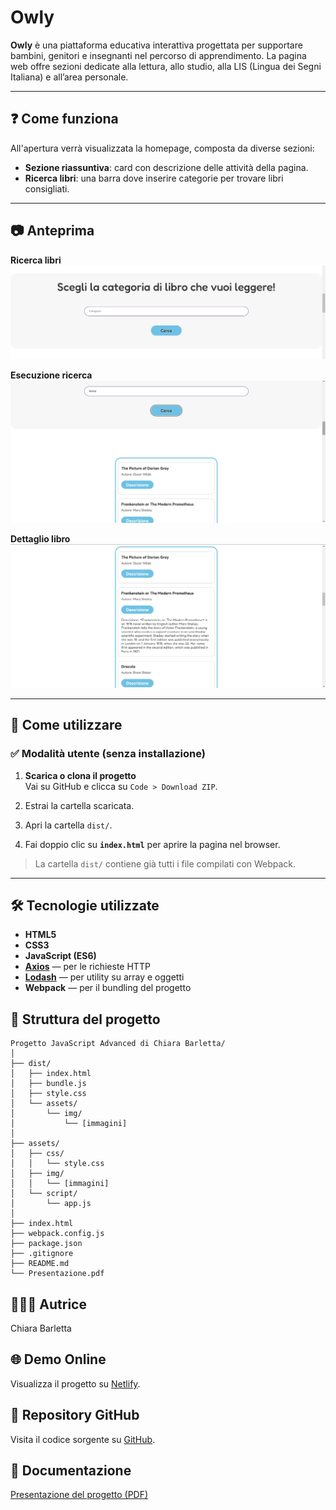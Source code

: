 # Owly

**Owly** è una piattaforma educativa interattiva progettata per supportare bambini, genitori e insegnanti nel percorso di apprendimento. La pagina web offre sezioni dedicate alla lettura, allo studio, alla LIS (Lingua dei Segni Italiana) e all’area personale.

---

## ❓ Come funziona

All'apertura verrà visualizzata la homepage, composta da diverse sezioni:

- **Sezione riassuntiva**: card con descrizione delle attività della pagina.
- **Ricerca libri**: una barra dove inserire categorie per trovare libri consigliati.

---

## 📷 Anteprima

**Ricerca libri**  
![Sezione di ricerca libri](assets/img/sezione-libri.png)

**Esecuzione ricerca**  
![Sezione attiva](assets/img/sezione-attiva.png)

**Dettaglio libro**  
![Descrizione libro](assets/img/descrizione-libro.png)

---

## 📌 Come utilizzare

### ✅ Modalità utente (senza installazione)

1. **Scarica o clona il progetto**  
   Vai su GitHub e clicca su `Code > Download ZIP`.

2. Estrai la cartella scaricata.

3. Apri la cartella `dist/`.

4. Fai doppio clic su **`index.html`** per aprire la pagina nel browser.

> La cartella `dist/` contiene già tutti i file compilati con Webpack.


---

## 🛠️ Tecnologie utilizzate

- **HTML5**
- **CSS3**
- **JavaScript (ES6)**
- [**Axios**](https://axios-http.com/) — per le richieste HTTP
- [**Lodash**](https://lodash.com/) — per utility su array e oggetti
- **Webpack** — per il bundling del progetto


## 🧩 Struttura del progetto 


```
Progetto JavaScript Advanced di Chiara Barletta/
│
├── dist/                       
│   ├── index.html              
│   ├── bundle.js                 
│   ├── style.css               
│   └── assets/                 
│       └── img/                
│           └── [immagini]      
│
├── assets/                    
│   ├── css/                     
│   │   └── style.css           
│   ├── img/                     
│   │   └── [immagini]          
│   └── script/                  
│       └── app.js              
│
├── index.html                  
├── webpack.config.js           
├── package.json                
├── .gitignore                  
├── README.md                   
└── Presentazione.pdf            
``` 

## 👩🏻‍💻 Autrice

Chiara Barletta


## 🌐 Demo Online

Visualizza il progetto su [Netlify](https://686bd0a76c7025e77d207eb7--owly-page.netlify.app). 


## 📂 Repository GitHub

Visita il codice sorgente su [GitHub](https://github.com/junior5969/JS-Advanced-project).


## 📄 Documentazione 

[Presentazione del progetto (PDF)](./Presentazione.pdf)